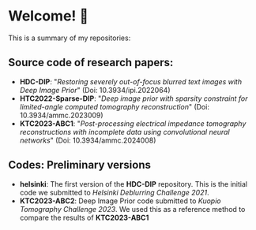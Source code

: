 # Welcome! 👋
This is a summary of my repositories:

## Source code of research papers:
- **HDC-DIP**: "_Restoring severely out-of-focus blurred text images with Deep Image Prior_" (Doi: 10.3934/ipi.2022064)
- **HTC2022-Sparse-DIP**: "_Deep image prior with sparsity constraint for limited-angle computed tomography reconstruction_" (Doi: 10.3934/ammc.2023009)
- **KTC2023-ABC1**: "_Post-processing electrical impedance tomography reconstructions with incomplete data using convolutional neural networks_" (Doi: 10.3934/ammc.2024008)

## Codes: Preliminary versions
- **helsinki**: The first version of the **HDC-DIP** repository. This is the initial code we submitted to _Helsinki Deblurring Challenge 2021_.
- **KTC2023-ABC2**: Deep Image Prior code submitted to _Kuopio Tomography Challenge 2023_. We used this as a reference method to compare the results of **KTC2023-ABC1** 

